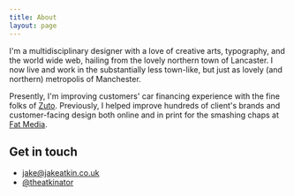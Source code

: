 ```yaml
---
title: About
layout: page
---
```


<p class="lead">I'm a multidisciplinary designer with a love of creative arts, typography, and the world wide web, hailing from the lovely northern town of Lancaster. I now live and work in the substantially less town-like, but just as lovely (and northern) metropolis of Manchester.</p>

Presently, I'm improving customers' car financing experience with the fine folks of [Zuto][1]. Previously, I helped improve hundreds of client's brands and customer-facing design both online and in print for the smashing chaps at [Fat Media][2].

## Get in touch

* [jake@jakeatkin.co.uk][3]
* [@theatkinator][4]

[1]: https://www.zuto.com
[2]: https://www.fatmedia.co.uk
[3]: mailto:jake@jakeatkin.co.uk
[4]: https://twitter.com/TheAtkinator